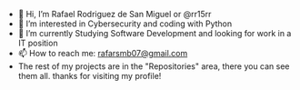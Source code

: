 - 👋 Hi, I’m Rafael Rodriguez de San Miguel or @rr15rr
- 👀 I’m interested in Cybersecurity and coding with Python
- 🌱 I’m currently Studying Software Development and looking for work in a IT position
- 📫 How to reach me: rafarsmb07@gmail.com
- The rest of my projects are in the "Repositories" area, there you can see them all. thanks for visiting my profile!

<!---
rr15rr/rr15rr is a ✨ special ✨ repository because its `README.md` (this file) appears on your GitHub profile.
You can click the Preview link to take a look at your changes.
--->

